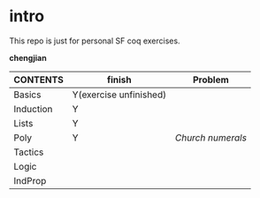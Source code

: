 # intro
This repo is just for personal SF coq exercises.

**chengjian**

| CONTENTS  | finish                 | Problem           |
| --------- | ---------------------- | ----------------- |
| Basics    | Y(exercise unfinished) |                   |
| Induction | Y                      |                   |
| Lists     | Y                      |                   |
| Poly      | Y                      | *Church numerals* |
| Tactics   |                        |                   |
| Logic     |                        |                   |
| IndProp   |                        |                   |

